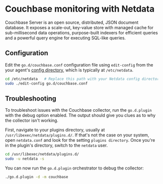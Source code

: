 <!--
title: "Couchbase monitoring with Netdata"
custom_edit_url: https://github.com/netdata/go.d.plugin/edit/master/modules/couchbase/README.md
sidebar_label: "couchbase"
-->

# Couchbase monitoring with Netdata

Couchbase Server is an open source, distributed, JSON document database. It exposes a scale-out, key-value store with managed cache for sub-millisecond data operations, purpose-built indexers for efficient queries and a powerful query engine for executing SQL-like queries.

## Configuration

Edit the `go.d/couchbase.conf` configuration file using `edit-config` from the your agent's [config
directory](/docs/step-by-step/step-04.md#find-your-netdataconf-file), which is typically at `/etc/netdata`.

```bash
cd /etc/netdata   # Replace this path with your Netdata config directory, if different
sudo ./edit-config go.d/couchbase.conf
```


## Troubleshooting

To troubleshoot issues with the Couchbase collector, run the `go.d.plugin` with the debug option enabled.
The output should give you clues as to why the collector isn't working.

First, navigate to your plugins directory, usually at `/usr/libexec/netdata/plugins.d/`. If that's not the case on your
system, open `netdata.conf` and look for the setting `plugins directory`. Once you're in the plugin's directory, switch
to the `netdata` user.

```bash
cd /usr/libexec/netdata/plugins.d/
sudo -u netdata -s
```

You can now run the `go.d.plugin` orchestrator to debug the collector:

```bash
./go.d.plugin -d -m couchbase
```

